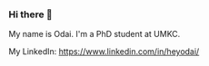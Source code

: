 ### Hi there 👋

My name is Odai. I'm a PhD student at UMKC.

My LinkedIn: https://www.linkedin.com/in/heyodai/
